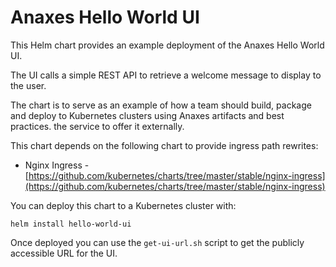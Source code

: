 # Anaxes Hello World UI

This Helm chart provides an example deployment of the Anaxes Hello World UI. 

The UI calls a simple REST API to retrieve a welcome message to display to the user.

The chart is  to serve as an example of how a team should build, package and deploy to Kubernetes clusters using Anaxes artifacts and best practices.
the service to offer it externally.

This chart depends on the following chart to provide ingress path rewrites:
- Nginx Ingress - [https://github.com/kubernetes/charts/tree/master/stable/nginx-ingress](https://github.com/kubernetes/charts/tree/master/stable/nginx-ingress)

You can deploy this chart to a Kubernetes cluster with:

    helm install hello-world-ui

Once deployed you can use the `get-ui-url.sh` script to get the publicly accessible URL for the UI.
